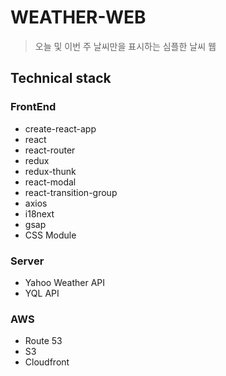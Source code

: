 # WEATHER-WEB
> 오늘 및 이번 주 날씨만을 표시하는 심플한 날씨 웹

## Technical stack

### FrontEnd
- create-react-app
- react
- react-router
- redux
- redux-thunk
- react-modal
- react-transition-group
- axios
- i18next
- gsap
- CSS Module

### Server
- Yahoo Weather API
- YQL API

### AWS
- Route 53
- S3
- Cloudfront
